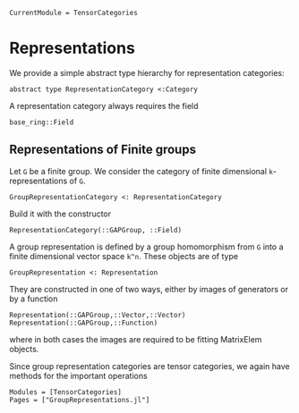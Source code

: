 ```@meta
CurrentModule = TensorCategories
```

# Representations

We provide a simple abstract type hierarchy for representation categories:

```
abstract type RepresentationCategory <:Category
```

A representation category always requires the field

```
base_ring::Field
```

## Representations of Finite groups

Let ``G`` be a finite group. We consider the category of finite dimensional
``k``-representations of ``G``.

```
GroupRepresentationCategory <: RepresentationCategory
```

Build it with the constructor


```@docs
RepresentationCategory(::GAPGroup, ::Field)
```

A group representation is defined by a group homomorphism from ``G`` into a
finite dimensional vector space ``k^n``. These objects are of type

```
GroupRepresentation <: Representation
```

They are constructed in one of two ways, either by images of generators or by a function

```@docs
Representation(::GAPGroup,::Vector,::Vector)
Representation(::GAPGroup,::Function)
```

where in both cases the images are required to be fitting MatrixElem objects.

Since group representation categories are tensor categories, we again have methods
for the important operations

```@autodocs
Modules = [TensorCategories]
Pages = ["GroupRepresentations.jl"]
```
